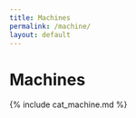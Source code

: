 ```yaml
---
title: Machines
permalink: /machine/
layout: default
---
```


# Machines

{% include cat_machine.md %}
